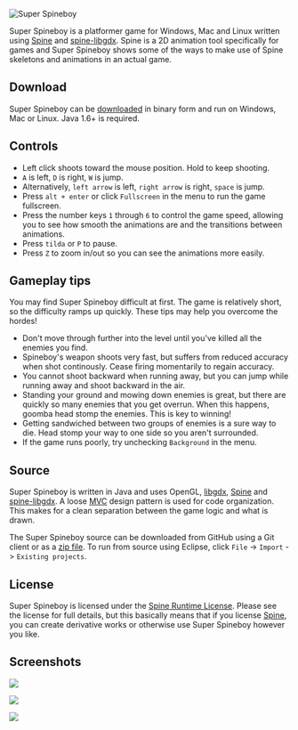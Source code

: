 ![Super Spineboy](http://i.imgur.com/6jMhdeU.jpg)

Super Spineboy is a platformer game for Windows, Mac and Linux written using [Spine](http://esotericsoftware.com/) and [spine-libgdx](https://github.com/EsotericSoftware/spine-runtimes/tree/master/spine-libgdx). Spine is a 2D animation tool specifically for games and Super Spineboy shows some of the ways to make use of Spine skeletons and animations in an actual game.

## Download

Super Spineboy can be [downloaded](http://esotericsoftware.com/files/demos/superSpineboy.jar) in binary form and run on Windows, Mac or Linux. Java 1.6+ is required.

## Controls

* Left click shoots toward the mouse position. Hold to keep shooting.
* `A` is left, `D` is right, `W` is jump.
* Alternatively, `left arrow` is left, `right arrow` is right, `space` is jump.
* Press `alt + enter` or click `Fullscreen` in the menu to run the game fullscreen.
* Press the number keys `1` through `6` to control the game speed, allowing you to see how smooth the animations are and the transitions between animations.
* Press `tilda` or `P` to pause.
* Press `Z` to zoom in/out so you can see the animations more easily.

## Gameplay tips

You may find Super Spineboy difficult at first. The game is relatively short, so the difficulty ramps up quickly. These tips may help you overcome the hordes!

* Don't move through further into the level until you've killed all the enemies you find.
* Spineboy's weapon shoots very fast, but suffers from reduced accuracy when shot continously. Cease firing momentarily to regain accuracy. 
* You cannot shoot backward when running away, but you can jump while running away and shoot backward in the air.
* Standing your ground and mowing down enemies is great, but there are quickly so many enemies that you get overrun. When this happens, goomba head stomp the enemies. This is key to winning!
* Getting sandwiched between two groups of enemies is a sure way to die. Head stomp your way to one side so you aren't surrounded.
* If the game runs poorly, try unchecking `Background` in the menu.

## Source

Super Spineboy is written in Java and uses OpenGL, [libgdx](http://libgdx.badlogicgames.com/), [Spine](http://esotericsoftware.com/) and [spine-libgdx](https://github.com/EsotericSoftware/spine-runtimes/tree/master/spine-libgdx). A loose [MVC](http://en.wikipedia.org/wiki/Model%E2%80%93view%E2%80%93controller) design pattern is used for code organization. This makes for a clean separation between the game logic and what is drawn.

The Super Spineboy source can be downloaded from GitHub using a Git client or as a [zip file](https://github.com/EsotericSoftware/spine-superspineboy/archive/master.zip). To run from source using Eclipse, click `File` -> `Import` -> `Existing projects`.

## License

Super Spineboy is licensed under the [Spine Runtime License](https://github.com/EsotericSoftware/spine-superspineboy/blob/master/LICENSE). Please see the license for full details, but this basically means that if you license [Spine](http://esotericsoftware.com/), you can create derivative works or otherwise use Super Spineboy however you like.

## Screenshots

![](http://i.imgur.com/TQi1qXB.png)

![](http://i.imgur.com/j3RwiU7.png)

![](http://i.imgur.com/Y3uAOSj.png)
